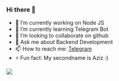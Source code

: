 ### Hi there 👋

- 🔭 I’m currently working on Node JS
- 🌱 I’m currently learning Telegram Bot
- 👯 I’m looking to collaborate on github
- 💬 Ask me about Backend Development
- 📫 How to reach me: [Telegram](https://t.me/azikreed)
- ⚡ Fun fact: My secondname is Aziz :)

<img src="https://github-readme-stats.vercel.app/api?username=azikreed&&show_icons=true&title_color=ffffff&icon_color=bb2acf&text_color=daf7dc&bg_color=151515">
